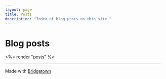 ```yaml
---
layout: page
title: Posts
description: "Index of blog posts on this site."
---
```


# Blog posts

<%= render "posts" %>

----

Made with [Bridgetown](/webtech/bridgetown/)
